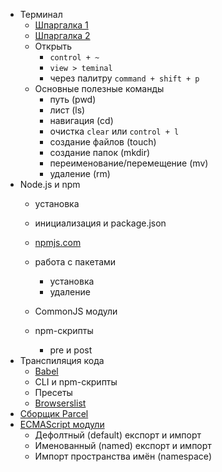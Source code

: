 
- Терминал
  - [Шпаргалка 1](https://tproger.ru/translations/bash-cheatsheet/)
  - [Шпаргалка 2](https://habr.com/ru/company/ruvds/blog/445270/)
  - Открыть
    - `control + ~`
    - `view > teminal`
    - через палитру `command + shift + p`
  - Основные полезные команды
    - путь (pwd)
    - лист (ls)
    - навигация (cd)
    - очистка `clear` или `control + l`
    - создание файлов (touch)
    - создание папок (mkdir)
    - переименование/перемещение (mv)
    - удаление (rm)
- Node.js и npm
  - установка
  - инициализация и package.json
  - [npmjs.com](https://www.npmjs.com/)



  
  - работа с пакетами
    - установка
    - удаление
  - CommonJS модули
  - npm-скрипты
    - pre и post
- Транспиляция кода
  - [Babel](https://babeljs.io/)
  - CLI и npm-скрипты
  - Пресеты
  - [Browserslist](https://github.com/browserslist/browserslist)
- [Сборщик Parcel](https://parceljs.org/)
- [ECMAScript модули](https://exploringjs.com/es6/ch_modules.html)
  - Дефолтный (default) експорт и импорт
  - Именованный (named) експорт и импорт
  - Импорт пространства имён (namespace)
